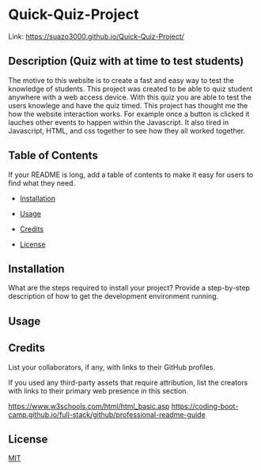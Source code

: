 # Quick-Quiz-Project

Link: https://suazo3000.github.io/Quick-Quiz-Project/

## Description (Quiz with at time to test students)


The motive to this website is to create a fast and easy way to test the knowledge of students. This project was created to be able to quiz student anywhere with a web access device. With this quiz you are able to test the users knowlege and have the quiz timed. This project has thought me the how the website interaction works. For example once a button is clicked it lauches other events to happen within the Javascript. It also tired in Javascript, HTML, and css together to see how they all worked together.

 

## Table of Contents 


If your README is long, add a table of contents to make it easy for users to find what they need.

 

- [Installation](#installation)

- [Usage](#usage)

- [Credits](#credits)

- [License](#license)

 

## Installation
 

 

 

What are the steps required to install your project? Provide a step-by-step description of how to get the development environment running.

 

## Usage

 

## Credits

 

List your collaborators, if any, with links to their GitHub profiles.

 

If you used any third-party assets that require attribution, list the creators with links to their primary web presence in this section.

 

https://www.w3schools.com/html/html_basic.asp
https://coding-boot-camp.github.io/full-stack/github/professional-readme-guide

 
## License


[MIT](https://choosealicense.com/licenses/mit/)

  
